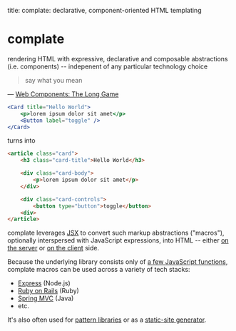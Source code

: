 title: complate: declarative, component-oriented HTML templating

complate
========

rendering HTML with expressive, declarative and composable abstractions (i.e.
components) -- indepenent of any particular technology choice

> say what you mean

— [Web Components: The Long Game](https://infrequently.org/2017/10/web-components-the-long-game/)

```jsx
<Card title="Hello World">
    <p>lorem ipsum dolor sit amet</p>
    <Button label="toggle" />
</Card>
```

turns into

```html
<article class="card">
    <h3 class="card-title">Hello World</h3>

    <div class="card-body">
        <p>lorem ipsum dolor sit amet</p>
    </div>

    <div class="card-controls">
        <button type="button">toggle</button>
    <div>
</article>
```

complate leverages [JSX](https://facebook.github.io/jsx/) to convert such
markup abstractions ("macros"), optionally interspersed with JavaScript
expressions, into HTML -- either
[on the server](https://github.com/complate/complate-stream) or
[on the client](https://github.com/complate/complate-dom) side.

Because the underlying library consists only of
[a few JavaScript functions](https://www.innoq.com/en/blog/self-contained-custom-elements/),
complate macros can be used across a variety of tech stacks:

* [Express](https://github.com/complate/complate-express) (Node.js)
* [Ruby on Rails](https://github.com/complate/complate-ruby) (Ruby)
* [Spring MVC](https://github.com/complate/complate-spring-mvc) (Java)
* etc.

It's also often used for
[pattern libraries](https://github.com/complate/complate-fractal) or as a
[static-site generator](https://github.com/complate/complate-ssg).
